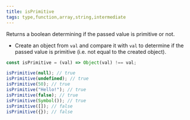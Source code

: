 ```yaml
---
title: isPrimitive
tags: type,function,array,string,intermediate
---
```


Returns a boolean determining if the passed value is primitive or not.

- Create an object from `val` and compare it with `val` to determine if the passed value is primitive (i.e. not equal to the created object).

```js
const isPrimitive = (val) => Object(val) !== val;
```

```js
isPrimitive(null); // true
isPrimitive(undefined); // true
isPrimitive(50); // true
isPrimitive("Hello!"); // true
isPrimitive(false); // true
isPrimitive(Symbol()); // true
isPrimitive([]); // false
isPrimitive({}); // false
```
